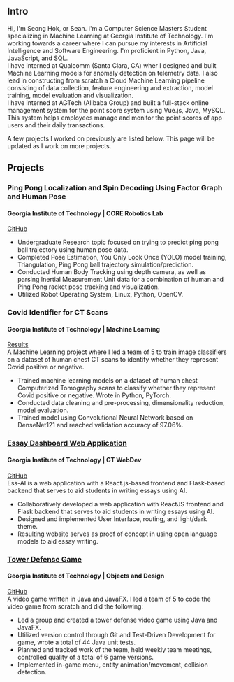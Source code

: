 ## Intro
Hi, I'm Seong Hok, or Sean. I'm a Computer Science Masters Student specializing in Machine Learning at Georgia Institute of Technology. I'm working towards a career where I can pursue my interests in Artificial Intelligence and Software Engineering.
I'm proficient in Python, Java, JavaScript, and SQL.  
I have interned at Qualcomm (Santa Clara, CA) wher I designed and built Machine Learning models for anomaly detection on telemetry data. I also lead in constructing from scratch a Cloud Machine Learning pipeline consisting of data collection, feature engineering and extraction, model training, model evaluation and visualization.  
I have interned at AGTech (Alibaba Group) and built a full-stack online management system for the point score system using Vue.js, Java, MySQL. This system helps employees manage and monitor the point scores of app users and their daily transactions.  

A few projects I worked on previously are listed below.
This page will be updated as I work on more projects.
## Projects

### Ping Pong Localization and Spin Decoding Using Factor Graph and Human Pose
#### Georgia Institute of Technology | CORE Robotics Lab
[GitHub](https://github.gatech.edu/slao8/pingpong-localization)
- Undergraduate Research topic focused on trying to predict ping pong ball trajectory using human pose data.
- Completed Pose Estimation, You Only Look Once (YOLO) model training, Triangulation, Ping Pong ball trajectory simulation/prediction.
- Conducted Human Body Tracking using depth camera, as well as parsing Inertial Measurement Unit data for a combination of human and Ping Pong racket pose tracking and visualization.
- Utilized Robot Operating System, Linux, Python, OpenCV.

### Covid Identifier for CT Scans
#### Georgia Institute of Technology | Machine Learning
[Results](https://github.com/seonghokLao/covid-identifier-for-ct-scans)  
A Machine Learning project where I led a team of 5 to train image classifiers on a dataset of human chest CT scans to identify whether they represent Covid positive or negative.
- Trained machine learning models on a dataset of human chest Computerized Tomography scans to classify whether they represent Covid positive or negative. Wrote in Python, PyTorch.
- Conducted data cleaning and pre-processing, dimensionality reduction, model evaluation.
- Trained model using Convolutional Neural Network based on DenseNet121 and reached validation accuracy of 97.06%.

### [Essay Dashboard Web Application](https://youtu.be/ZIn6aDeJJZo)
#### Georgia Institute of Technology | GT WebDev
[GitHub](https://github.com/jakob-bjorner/essay-dashboard)  
Ess-AI is a web application with a React.js-based frontend and Flask-based backend that serves to aid students in writing essays using AI.
- Collaboratively developed a web application with ReactJS frontend and Flask backend that serves to aid students in writing essays using AI.
- Designed and implemented User Interface, routing, and light/dark theme.
- Resulting website serves as proof of concept in using open language models to aid essay writing.

### [Tower Defense Game](https://youtu.be/t3jO11r3wCM)
#### Georgia Institute of Technology | Objects and Design
[GitHub](https://github.gatech.edu/yma436/Winter-Boot-Tower-Defense)  
A video game written in Java and JavaFX.
I led a team of 5 to code the video game from scratch and did the following:
- Led a group and created a tower defense video game using Java and JavaFX.
- Utilized version control through Git and Test-Driven Development for game, wrote a total of 44 Java unit tests.
-	Planned and tracked work of the team, held weekly team meetings, controlled quality of a total of 6 game versions.
-	Implemented in-game menu, entity animation/movement, collision detection.
